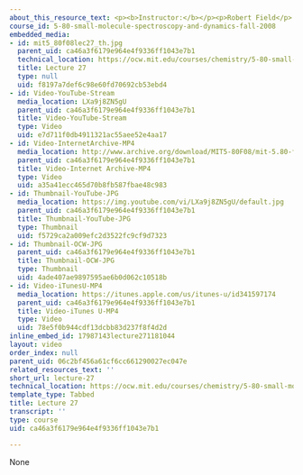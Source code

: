 ```yaml
---
about_this_resource_text: <p><b>Instructor:</b></p><p>Robert Field</p>
course_id: 5-80-small-molecule-spectroscopy-and-dynamics-fall-2008
embedded_media:
- id: mit5_80f08lec27_th.jpg
  parent_uid: ca46a3f6179e964e4f9336ff1043e7b1
  technical_location: https://ocw.mit.edu/courses/chemistry/5-80-small-molecule-spectroscopy-and-dynamics-fall-2008/video-lectures/lecture-27/mit5_80f08lec27_th.jpg
  title: Lecture 27
  type: null
  uid: f8197a7def6c98e60fd70692cb53ebd4
- id: Video-YouTube-Stream
  media_location: LXa9j8ZN5gU
  parent_uid: ca46a3f6179e964e4f9336ff1043e7b1
  title: Video-YouTube-Stream
  type: Video
  uid: e7d711f0db4911321ac55aee52e4aa17
- id: Video-InternetArchive-MP4
  media_location: http://www.archive.org/download/MIT5-80F08/mit-5.80-f08-lec27_300k.mp4
  parent_uid: ca46a3f6179e964e4f9336ff1043e7b1
  title: Video-Internet Archive-MP4
  type: Video
  uid: a35a41ecc465d70b8fb587fbae48c983
- id: Thumbnail-YouTube-JPG
  media_location: https://img.youtube.com/vi/LXa9j8ZN5gU/default.jpg
  parent_uid: ca46a3f6179e964e4f9336ff1043e7b1
  title: Thumbnail-YouTube-JPG
  type: Thumbnail
  uid: f5729ca2a009efc2d3522fc9cf9d7323
- id: Thumbnail-OCW-JPG
  parent_uid: ca46a3f6179e964e4f9336ff1043e7b1
  title: Thumbnail-OCW-JPG
  type: Thumbnail
  uid: 4ade407ae9897595ae6b0d062c10518b
- id: Video-iTunesU-MP4
  media_location: https://itunes.apple.com/us/itunes-u/id341597174
  parent_uid: ca46a3f6179e964e4f9336ff1043e7b1
  title: Video-iTunes U-MP4
  type: Video
  uid: 78e5f0b944cdf13dcbb83d237f8f4d2d
inline_embed_id: 17987143lecture271181044
layout: video
order_index: null
parent_uid: 06c2bf456a61cf6cc661290027ec047e
related_resources_text: ''
short_url: lecture-27
technical_location: https://ocw.mit.edu/courses/chemistry/5-80-small-molecule-spectroscopy-and-dynamics-fall-2008/video-lectures/lecture-27
template_type: Tabbed
title: Lecture 27
transcript: ''
type: course
uid: ca46a3f6179e964e4f9336ff1043e7b1

---
```

None